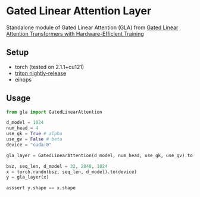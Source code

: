 # Gated Linear Attention Layer


Standalone module of Gated Linear Attention (GLA) from [Gated Linear Attention Transformers with
Hardware-Efficient Training](https://arxiv.org/pdf/2312.06635.pdf) 

## Setup

* torch (tested on 2.1.1+cu121)
* [triton nightly-release](https://github.com/openai/triton)
* einops

## Usage


```python
from gla import GatedLinearAttention

d_model = 1024
num_head = 4
use_gk = True # alpha
use_gv = False # beta
device = "cuda:0"

gla_layer = GatedLinearAttention(d_model, num_head, use_gk, use_gv).to(device)

bsz, seq_len, d_model = 32, 2048, 1024
x = torch.randn(bsz, seq_len, d_model).to(device)
y = gla_layer(x)

asssert y.shape == x.shape
```
